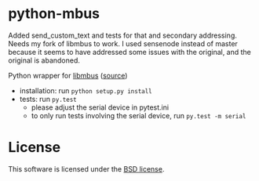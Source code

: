 python-mbus
===========

Added send_custom_text and tests for that and secondary addressing. Needs my fork of libmbus to work. I used sensenode instead of master because it seems to have addressed some issues with the original, and the original is abandoned.

Python wrapper for [libmbus](http://www.rscada.se/libmbus) ([source](https://github.com/rscada/libmbus))

* installation: run ```python setup.py install```
* tests: run ```py.test```
    * please adjust the serial device in pytest.ini
    * to only run tests involving the serial device, run ```py.test -m serial```

License
=======

This software is licensed under the [BSD license](http://opensource.org/licenses/BSD-3-Clause). 
